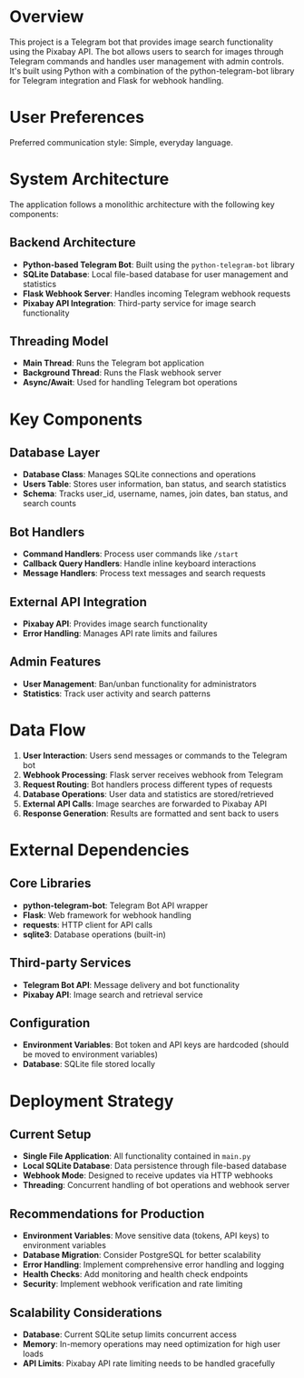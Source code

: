 # Overview

This project is a Telegram bot that provides image search functionality using the Pixabay API. The bot allows users to search for images through Telegram commands and handles user management with admin controls. It's built using Python with a combination of the python-telegram-bot library for Telegram integration and Flask for webhook handling.

# User Preferences

Preferred communication style: Simple, everyday language.

# System Architecture

The application follows a monolithic architecture with the following key components:

## Backend Architecture
- **Python-based Telegram Bot**: Built using the `python-telegram-bot` library
- **SQLite Database**: Local file-based database for user management and statistics
- **Flask Webhook Server**: Handles incoming Telegram webhook requests
- **Pixabay API Integration**: Third-party service for image search functionality

## Threading Model
- **Main Thread**: Runs the Telegram bot application
- **Background Thread**: Runs the Flask webhook server
- **Async/Await**: Used for handling Telegram bot operations

# Key Components

## Database Layer
- **Database Class**: Manages SQLite connections and operations
- **Users Table**: Stores user information, ban status, and search statistics
- **Schema**: Tracks user_id, username, names, join dates, ban status, and search counts

## Bot Handlers
- **Command Handlers**: Process user commands like `/start`
- **Callback Query Handlers**: Handle inline keyboard interactions
- **Message Handlers**: Process text messages and search requests

## External API Integration
- **Pixabay API**: Provides image search functionality
- **Error Handling**: Manages API rate limits and failures

## Admin Features
- **User Management**: Ban/unban functionality for administrators
- **Statistics**: Track user activity and search patterns

# Data Flow

1. **User Interaction**: Users send messages or commands to the Telegram bot
2. **Webhook Processing**: Flask server receives webhook from Telegram
3. **Request Routing**: Bot handlers process different types of requests
4. **Database Operations**: User data and statistics are stored/retrieved
5. **External API Calls**: Image searches are forwarded to Pixabay API
6. **Response Generation**: Results are formatted and sent back to users

# External Dependencies

## Core Libraries
- **python-telegram-bot**: Telegram Bot API wrapper
- **Flask**: Web framework for webhook handling
- **requests**: HTTP client for API calls
- **sqlite3**: Database operations (built-in)

## Third-party Services
- **Telegram Bot API**: Message delivery and bot functionality
- **Pixabay API**: Image search and retrieval service

## Configuration
- **Environment Variables**: Bot token and API keys are hardcoded (should be moved to environment variables)
- **Database**: SQLite file stored locally

# Deployment Strategy

## Current Setup
- **Single File Application**: All functionality contained in `main.py`
- **Local SQLite Database**: Data persistence through file-based database
- **Webhook Mode**: Designed to receive updates via HTTP webhooks
- **Threading**: Concurrent handling of bot operations and webhook server

## Recommendations for Production
- **Environment Variables**: Move sensitive data (tokens, API keys) to environment variables
- **Database Migration**: Consider PostgreSQL for better scalability
- **Error Handling**: Implement comprehensive error handling and logging
- **Health Checks**: Add monitoring and health check endpoints
- **Security**: Implement webhook verification and rate limiting

## Scalability Considerations
- **Database**: Current SQLite setup limits concurrent access
- **Memory**: In-memory operations may need optimization for high user loads
- **API Limits**: Pixabay API rate limiting needs to be handled gracefully